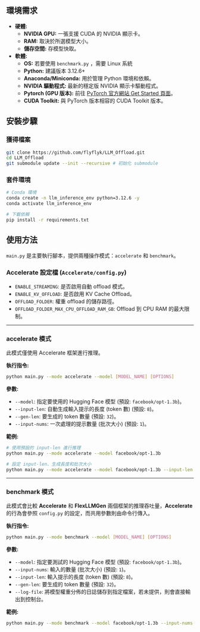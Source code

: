 ## 環境需求

*   **硬體:**
    *   **NVIDIA GPU:** 一張支援 CUDA 的 NVIDIA 顯示卡。
    *   **RAM:** 取決於所選模型大小。
    *   **儲存空間:** 存模型快取。
*   **軟體:**
    *   **OS:** 若要使用 `benchmark.py` ，需要 Linux 系統
    *   **Python:** 建議版本 3.12.6+
    *   **Anaconda/Miniconda:** 用於管理 Python 環境和依賴。
    *   **NVIDIA 驅動程式:** 最新的穩定版 NVIDIA 顯示卡驅動程式。
    *   **Pytorch (GPU 版本):** 前往 [PyTorch 官方網站 Get Started 頁面](https://pytorch.org/get-started/locally/)。
    *   **CUDA Toolkit:** 與 PyTorch 版本相容的 CUDA Toolkit 版本。

## 安裝步驟

### 獲得檔案

```bash
git clone https://github.com/flyflyk/LLM_Offload.git
cd LLM_Offload
git submodule update --init --recursive # 初始化 submodule
```

### 套件環境

```bash
# Conda 環境
conda create -n llm_inference_env python=3.12.6 -y
conda activate llm_inference_env

# 下載依賴
pip install -r requirements.txt
```

## 使用方法

`main.py` 是主要執行腳本，提供兩種操作模式：`accelerate` 和 `benchmark`。

### Accelerate 設定檔 (`Accelerate/config.py`)

*   `ENABLE_STREAMING`: 是否啟用自動 offload 模式。
*   `ENABLE_KV_OFFLOAD`: 是否啟用 KV Cache Offload。
*   `OFFLOAD_FOLDER`: 權重 offload 的儲存路徑。
*   `OFFLOAD_FOLDER_MAX_CPU_OFFLOAD_RAM_GB`: Offload 到 CPU RAM 的最大限制。

---

### accelerate 模式

此模式僅使用 Accelerate 框架進行推理。

**執行指令:**

```bash
python main.py --mode accelerate --model [MODEL_NAME] [OPTIONS]
```

**參數:**

*   `--model`: 指定要使用的 Hugging Face 模型 (預設: `facebook/opt-1.3b`)。
*   `--input-len`: 自動生成輸入提示的長度 (token 數) (預設: `8`)。
*   `--gen-len`: 要生成的 token 數量 (預設: `32`)。
*   `--input-nums`: 一次處理的提示數量 (批次大小) (預設: `1`)。

**範例:**

```bash
# 使用預設的 input-len 進行推理
python main.py --mode accelerate --model facebook/opt-1.3b

# 設定 input-len、生成長度和批次大小
python main.py --mode accelerate --model facebook/opt-1.3b --input-len 64 --gen-len 64 --input-nums 2
```
---

### benchmark 模式

此模式會比較 **Accelerate** 和 **FlexLLMGen** 兩個框架的推理吞吐量，**Accelerate** 的行為會參照 `config.py` 的設定，而共用參數則由命令行傳入。

**執行指令:**

```bash
python main.py --mode benchmark --model [MODEL_NAME] [OPTIONS]
```

**參數:**

*   `--model`: 指定要測試的 Hugging Face 模型 (預設: `facebook/opt-1.3b`)。
*   `--input-nums`: 輸入的數量 (批次大小) (預設: `1`)。
*   `--input-len`: 輸入提示的長度 (token 數) (預設: `8`)。
*   `--gen-len`: 要生成的 token 數量 (預設: `32`)。
*   `--log-file`: 將模型權重分佈的日誌儲存到指定檔案，若未提供，則會直接輸出到控制台。

**範例:**

```bash
python main.py --mode benchmark --model facebook/opt-1.3b --input-nums 4 --input-len 32 --gen-len 64 --log-file log.log
```
